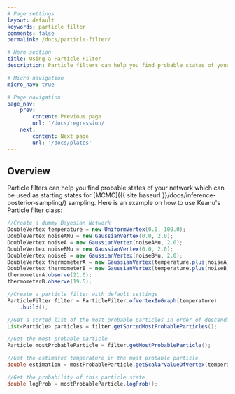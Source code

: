 ```yaml
---
# Page settings
layout: default
keywords: particle filter
comments: false
permalink: /docs/particle-filter/

# Hero section
title: Using a Particle Filter
description: Particle filters can help you find probable states of your network

# Micro navigation
micro_nav: true

# Page navigation
page_nav:
    prev:
        content: Previous page
        url: '/docs/regression/'
    next: 
        content: Next page
        url: '/docs/plates'
---
```


## Overview
Particle filters can help you find probable states of your network which can be used as starting states for [MCMC]({{ site.baseurl }}/docs/inference-posterior-sampling/) sampling. 
Here is an example on how to use Keanu's Particle filter class:

```java
//Create a dummy Bayesian Network
DoubleVertex temperature = new UniformVertex(0.0, 100.0);
DoubleVertex noiseAMu = new GaussianVertex(0.0, 2.0);
DoubleVertex noiseA = new GaussianVertex(noiseAMu, 2.0);
DoubleVertex noiseBMu = new GaussianVertex(0.0, 2.0);
DoubleVertex noiseB = new GaussianVertex(noiseBMu, 2.0);
DoubleVertex thermometerA = new GaussianVertex(temperature.plus(noiseA), 1.0);
DoubleVertex thermometerB = new GaussianVertex(temperature.plus(noiseB), 1.0);
thermometerA.observe(21.0);
thermometerB.observe(19.5);

//Create a particle filter with default settings
ParticleFilter filter = ParticleFilter.ofVertexInGraph(temperature)
    .build();

//Get a sorted list of the most probable particles in order of descending probability
List<Particle> particles = filter.getSortedMostProbableParticles();

//Get the most probable particle
Particle mostProbableParticle = filter.getMostProbableParticle();

//Get the estimated temperature in the most probable particle
double estimation = mostProbableParticle.getScalarValueOfVertex(temperature);

//Get the probability of this particle state
double logProb = mostProbableParticle.logProb();
```